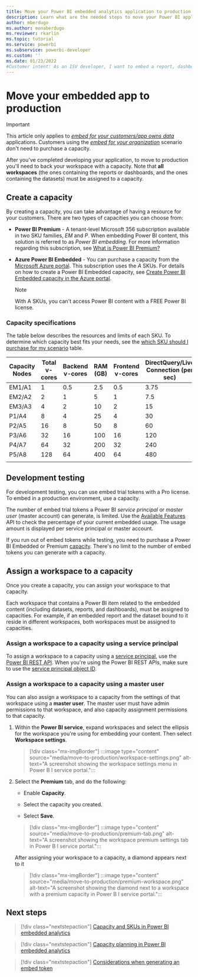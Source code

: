 ```yaml
---
title: Move your Power BI embedded analytics application to production
description: Learn what are the needed steps to move your Power BI application to production.
author: mberdugo
ms.author: monaberdugo
ms.reviewer: rkarlin
ms.topic: tutorial
ms.service: powerbi
ms.subservice: powerbi-developer
ms.custom: ''
ms.date: 01/23/2022
#Customer intent: As an ISV developer, I want to embed a report, dashboard or tile into an application so that my customers can share data.
---
```


# Move your embedded app to production

>[!IMPORTANT]
>This article only applies to [*embed for your customers/app owns data*](embedded-analytics-power-bi.md#embed-for-your-customers) applications. Customers using the [*embed for your organization*](embedded-analytics-power-bi.md#embed-for-your-organization) scenario don't need to purchase a capacity.

After you've completed developing your application, to move to production you'll need to back your workspace with a capacity.
Note that **all workspaces** (the ones containing the reports or dashboards, and the ones containing the datasets) must be assigned to a capacity.

## Create a capacity

By creating a capacity, you can take advantage of having a resource for your customers. There are two types of capacities you can choose from:

* **Power BI Premium** - A tenant-level Microsoft 356 subscription available in two SKU families, *EM* and *P*. When embedding Power BI content, this solution is referred to as *Power BI embedding*. For more information regarding this subscription, see [What is Power BI Premium?](../../admin/service-premium-what-is.md)

* **Azure Power BI Embedded** - You can purchase a capacity from the [Microsoft Azure portal](https://portal.azure.com). This subscription uses the *A* SKUs. For details on how to create a Power BI Embedded capacity, see [Create Power BI Embedded capacity in the Azure portal](azure-pbie-create-capacity.md).

    > [!NOTE]
    > With A SKUs, you can't access Power BI content with a FREE Power BI license.

### Capacity specifications

The table below describes the resources and limits of each SKU. To determine which capacity best fits your needs, see the [which SKU should I purchase for my scenario](./embedded-faq.yml#which-solution-should-i-choose-) table.

| Capacity Nodes | Total v-cores | Backend v-cores | RAM (GB) | Frontend v-cores | DirectQuery/Live Connection (per sec) | Model Refresh Parallelism |
| --- | --- | --- | --- | --- | --- | --- |
| EM1/A1 | 1 | 0.5 | 2.5 | 0.5 | 3.75 | 1 |
| EM2/A2 | 2 | 1 | 5 | 1 | 7.5 | 2 |
| EM3/A3 | 4 | 2 | 10 | 2 | 15 | 3 |
| P1/A4 | 8 | 4 | 25 | 4 | 30 | 6 |
| P2/A5 | 16 | 8 | 50 | 8 | 60 | 12 |
| P3/A6 | 32 | 16 | 100 | 16 | 120 | 24 |
| P4/A7 | 64 | 32 | 200 | 32 | 240 | 48 |
| P5/A8 | 128 | 64 | 400 | 64 | 480 | 96 |
| | | | | | | |

## Development testing

For development testing, you can use embed trial tokens with a Pro license. To embed in a production environment, use a capacity.

The number of embed trial tokens a Power BI *service principal* or *master user* (master account) can generate, is limited. Use the [Available Features](/rest/api/power-bi/available-features/get-available-features) API to check the percentage of your current embedded usage. The usage amount is displayed per service principal or master account.

If you run out of embed tokens while testing, you need to purchase a Power BI Embedded or Premium [capacity](embedded-capacity.md). There's no limit to the number of embed tokens you can generate with a capacity.

## Assign a workspace to a capacity

Once you create a capacity, you can assign your workspace to that capacity.

Each workspace that contains a Power BI item related to the embedded content (including datasets, reports, and dashboards), must be assigned to capacities. For example, if an embedded report and the dataset bound to it reside in different workspaces, both workspaces must be assigned to capacities.

### Assign a workspace to a capacity using a service principal

To assign a workspace to a capacity using a [service principal](embed-service-principal.md), use the [Power BI REST API](/rest/api/power-bi/capacities/groups_assigntocapacity). When you're using the Power BI REST APIs, make sure to use the [service principal object ID](embed-service-principal.md).

### Assign a workspace to a capacity using a master user

You can also assign a workspace to a capacity from the settings of that workspace using a **master user**. The master user must have admin permissions to that workspace, and also capacity assignment permissions to that capacity.

1. Within the **Power BI service**, expand workspaces and select the ellipsis for the workspace you're using for embedding your content. Then select **Workspace settings**.

    >[!div class="mx-imgBorder"]
    >:::image type="content" source="media/move-to-production/workspace-settings.png" alt-text="A screenshot showing the workspace settings menu in Power B I service portal.":::

2. Select the **Premium** tab, and do the following:

    * Enable **Capacity**.

    * Select the capacity you created.

    * Select **Save**.

    >[!div class="mx-imgBorder"]
    >:::image type="content" source="media/move-to-production/premium-tab.png" alt-text="A screenshot showing the workspace premium settings tab in Power B I service portal.":::

    After assigning your workspace to a capacity, a diamond appears next to it 

    >[!div class="mx-imgBorder"]
    >:::image type="content" source="media/move-to-production/premium-workspace.png" alt-text="A screenshot showing the diamond next to a workspace with a premium capacity in Power B I service portal.":::

## Next steps

>[!div class="nextstepaction"]
>[Capacity and SKUs in Power BI embedded analytics](embedded-capacity.md)

>[!div class="nextstepaction"]
>[Capacity planning in Power BI embedded analytics](embedded-capacity-planning.md)

>[!div class="nextstepaction"]
>[Considerations when generating an embed token](generate-embed-token.md)
